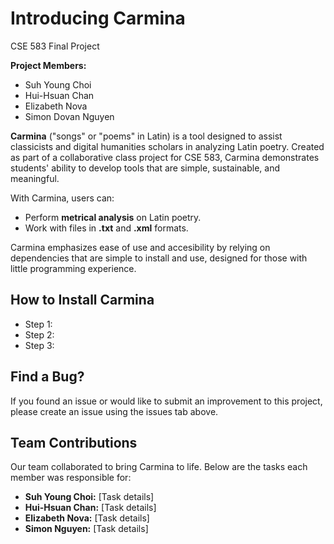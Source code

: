 # Introducing Carmina
CSE 583 Final Project

**Project Members:**
- Suh Young Choi
- Hui-Hsuan Chan
- Elizabeth Nova
- Simon Dovan Nguyen


**Carmina** ("songs" or "poems" in Latin) is a tool designed to assist classicists and digital 
humanities scholars in analyzing Latin poetry. Created as part of a collaborative class project for CSE 583, Carmina demonstrates students' ability to develop tools that are simple, sustainable, and meaningful.

With Carmina, users can: 
- Perform **metrical analysis** on Latin poetry. 
- Work with files in **.txt** and **.xml** formats.

Carmina emphasizes ease of use and accesibility by relying on dependencies that are simple to install and use, designed for those with little programming experience.   

## How to Install Carmina 
- Step 1:
- Step 2:
- Step 3:

## Find a Bug? 
If you found an issue or would like to submit an improvement to this project, please create an issue using the issues tab above. 

## Team Contributions 
Our team collaborated to bring Carmina to life. Below are the tasks each member was responsible for: 

- **Suh Young Choi:** [Task details]
- **Hui-Hsuan Chan:** [Task details]
- **Elizabeth Nova:** [Task details]
- **Simon Nguyen:** [Task details] 


